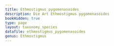 ```yaml
---
title: Ethmostigmus pygomenasoides
description: Die Art Ethmostigmus pygomenasoides
bookHidden: true
type: page
layout: taxonomy_species
datafile: ethmostigmus_pygomenasoides
genus: Ethmostigmus
---
```


